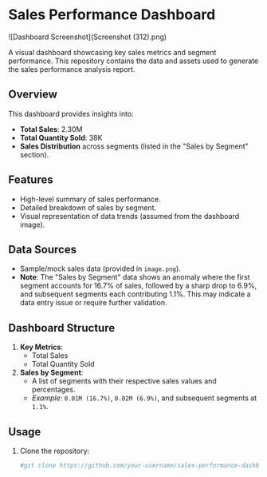 # Sales Performance Dashboard

![Dashboard Screenshot](Screenshot (312).png)

A visual dashboard showcasing key sales metrics and segment performance. This repository contains the data and assets used to generate the sales performance analysis report.

## Overview
This dashboard provides insights into:
- **Total Sales**: 2.30M
- **Total Quantity Sold**: 38K
- **Sales Distribution** across segments (listed in the "Sales by Segment" section).

## Features
- High-level summary of sales performance.
- Detailed breakdown of sales by segment.
- Visual representation of data trends (assumed from the dashboard image).

## Data Sources
- Sample/mock sales data (provided in `image.png`).
- **Note**: The "Sales by Segment" data shows an anomaly where the first segment accounts for 16.7% of sales, followed by a sharp drop to 6.9%, and subsequent segments each contributing 1.1%. This may indicate a data entry issue or require further validation.

## Dashboard Structure
1. **Key Metrics**:
   - Total Sales
   - Total Quantity Sold
2. **Sales by Segment**:
   - A list of segments with their respective sales values and percentages.
   - *Example*: `0.01M (16.7%)`, `0.02M (6.9%)`, and subsequent segments at `1.1%`.

## Usage
1. Clone the repository:
   ```bash
   #git clone https://github.com/your-username/sales-performance-dashboard.git

